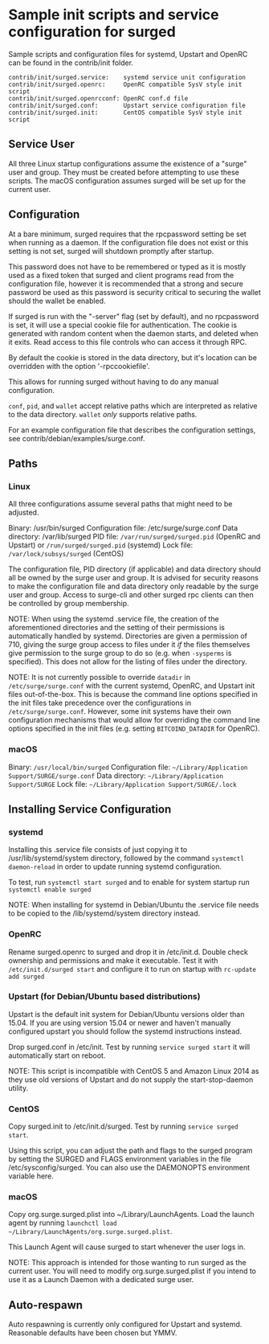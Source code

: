 Sample init scripts and service configuration for surged
==========================================================

Sample scripts and configuration files for systemd, Upstart and OpenRC
can be found in the contrib/init folder.

    contrib/init/surged.service:    systemd service unit configuration
    contrib/init/surged.openrc:     OpenRC compatible SysV style init script
    contrib/init/surged.openrcconf: OpenRC conf.d file
    contrib/init/surged.conf:       Upstart service configuration file
    contrib/init/surged.init:       CentOS compatible SysV style init script

Service User
---------------------------------

All three Linux startup configurations assume the existence of a "surge" user
and group.  They must be created before attempting to use these scripts.
The macOS configuration assumes surged will be set up for the current user.

Configuration
---------------------------------

At a bare minimum, surged requires that the rpcpassword setting be set
when running as a daemon.  If the configuration file does not exist or this
setting is not set, surged will shutdown promptly after startup.

This password does not have to be remembered or typed as it is mostly used
as a fixed token that surged and client programs read from the configuration
file, however it is recommended that a strong and secure password be used
as this password is security critical to securing the wallet should the
wallet be enabled.

If surged is run with the "-server" flag (set by default), and no rpcpassword is set,
it will use a special cookie file for authentication. The cookie is generated with random
content when the daemon starts, and deleted when it exits. Read access to this file
controls who can access it through RPC.

By default the cookie is stored in the data directory, but it's location can be overridden
with the option '-rpccookiefile'.

This allows for running surged without having to do any manual configuration.

`conf`, `pid`, and `wallet` accept relative paths which are interpreted as
relative to the data directory. `wallet` *only* supports relative paths.

For an example configuration file that describes the configuration settings,
see contrib/debian/examples/surge.conf.

Paths
---------------------------------

### Linux

All three configurations assume several paths that might need to be adjusted.

Binary:              /usr/bin/surged
Configuration file:  /etc/surge/surge.conf
Data directory:      /var/lib/surged
PID file:            `/var/run/surged/surged.pid` (OpenRC and Upstart) or `/run/surged/surged.pid` (systemd)
Lock file:           `/var/lock/subsys/surged` (CentOS)

The configuration file, PID directory (if applicable) and data directory
should all be owned by the surge user and group.  It is advised for security
reasons to make the configuration file and data directory only readable by the
surge user and group.  Access to surge-cli and other surged rpc clients
can then be controlled by group membership.

NOTE: When using the systemd .service file, the creation of the aforementioned
directories and the setting of their permissions is automatically handled by
systemd. Directories are given a permission of 710, giving the surge group
access to files under it _if_ the files themselves give permission to the
surge group to do so (e.g. when `-sysperms` is specified). This does not allow
for the listing of files under the directory.

NOTE: It is not currently possible to override `datadir` in
`/etc/surge/surge.conf` with the current systemd, OpenRC, and Upstart init
files out-of-the-box. This is because the command line options specified in the
init files take precedence over the configurations in
`/etc/surge/surge.conf`. However, some init systems have their own
configuration mechanisms that would allow for overriding the command line
options specified in the init files (e.g. setting `BITCOIND_DATADIR` for
OpenRC).

### macOS

Binary:              `/usr/local/bin/surged`
Configuration file:  `~/Library/Application Support/SURGE/surge.conf`
Data directory:      `~/Library/Application Support/SURGE`
Lock file:           `~/Library/Application Support/SURGE/.lock`

Installing Service Configuration
-----------------------------------

### systemd

Installing this .service file consists of just copying it to
/usr/lib/systemd/system directory, followed by the command
`systemctl daemon-reload` in order to update running systemd configuration.

To test, run `systemctl start surged` and to enable for system startup run
`systemctl enable surged`

NOTE: When installing for systemd in Debian/Ubuntu the .service file needs to be copied to the /lib/systemd/system directory instead.

### OpenRC

Rename surged.openrc to surged and drop it in /etc/init.d.  Double
check ownership and permissions and make it executable.  Test it with
`/etc/init.d/surged start` and configure it to run on startup with
`rc-update add surged`

### Upstart (for Debian/Ubuntu based distributions)

Upstart is the default init system for Debian/Ubuntu versions older than 15.04. If you are using version 15.04 or newer and haven't manually configured upstart you should follow the systemd instructions instead.

Drop surged.conf in /etc/init.  Test by running `service surged start`
it will automatically start on reboot.

NOTE: This script is incompatible with CentOS 5 and Amazon Linux 2014 as they
use old versions of Upstart and do not supply the start-stop-daemon utility.

### CentOS

Copy surged.init to /etc/init.d/surged. Test by running `service surged start`.

Using this script, you can adjust the path and flags to the surged program by
setting the SURGED and FLAGS environment variables in the file
/etc/sysconfig/surged. You can also use the DAEMONOPTS environment variable here.

### macOS

Copy org.surge.surged.plist into ~/Library/LaunchAgents. Load the launch agent by
running `launchctl load ~/Library/LaunchAgents/org.surge.surged.plist`.

This Launch Agent will cause surged to start whenever the user logs in.

NOTE: This approach is intended for those wanting to run surged as the current user.
You will need to modify org.surge.surged.plist if you intend to use it as a
Launch Daemon with a dedicated surge user.

Auto-respawn
-----------------------------------

Auto respawning is currently only configured for Upstart and systemd.
Reasonable defaults have been chosen but YMMV.
